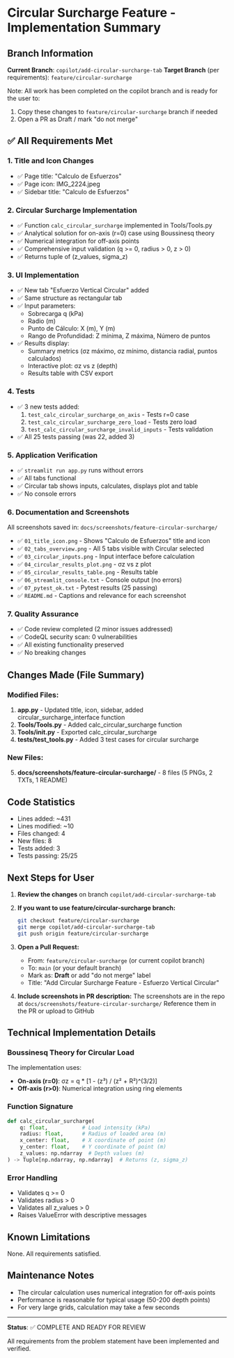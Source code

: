 # Circular Surcharge Feature - Implementation Summary

## Branch Information
**Current Branch**: `copilot/add-circular-surcharge-tab`
**Target Branch** (per requirements): `feature/circular-surcharge`

Note: All work has been completed on the copilot branch and is ready for the user to:
1. Copy these changes to `feature/circular-surcharge` branch if needed
2. Open a PR as Draft / mark "do not merge"

## ✅ All Requirements Met

### 1. Title and Icon Changes
- ✅ Page title: "Calculo de Esfuerzos"
- ✅ Page icon: IMG_2224.jpeg
- ✅ Sidebar title: "Calculo de Esfuerzos"

### 2. Circular Surcharge Implementation
- ✅ Function `calc_circular_surcharge` implemented in Tools/Tools.py
- ✅ Analytical solution for on-axis (r=0) case using Boussinesq theory
- ✅ Numerical integration for off-axis points
- ✅ Comprehensive input validation (q >= 0, radius > 0, z > 0)
- ✅ Returns tuple of (z_values, sigma_z)

### 3. UI Implementation  
- ✅ New tab "Esfuerzo Vertical Circular" added
- ✅ Same structure as rectangular tab
- ✅ Input parameters:
  - Sobrecarga q (kPa)
  - Radio (m)
  - Punto de Cálculo: X (m), Y (m)
  - Rango de Profundidad: Z mínima, Z máxima, Número de puntos
- ✅ Results display:
  - Summary metrics (σz máximo, σz mínimo, distancia radial, puntos calculados)
  - Interactive plot: σz vs z (depth)
  - Results table with CSV export

### 4. Tests
- ✅ 3 new tests added:
  1. `test_calc_circular_surcharge_on_axis` - Tests r=0 case
  2. `test_calc_circular_surcharge_zero_load` - Tests zero load
  3. `test_calc_circular_surcharge_invalid_inputs` - Tests validation
- ✅ All 25 tests passing (was 22, added 3)

### 5. Application Verification
- ✅ `streamlit run app.py` runs without errors
- ✅ All tabs functional
- ✅ Circular tab shows inputs, calculates, displays plot and table
- ✅ No console errors

### 6. Documentation and Screenshots
All screenshots saved in: `docs/screenshots/feature-circular-surcharge/`

- ✅ `01_title_icon.png` - Shows "Calculo de Esfuerzos" title and icon
- ✅ `02_tabs_overview.png` - All 5 tabs visible with Circular selected
- ✅ `03_circular_inputs.png` - Input interface before calculation
- ✅ `04_circular_results_plot.png` - σz vs z plot
- ✅ `05_circular_results_table.png` - Results table
- ✅ `06_streamlit_console.txt` - Console output (no errors)
- ✅ `07_pytest_ok.txt` - Pytest results (25 passing)
- ✅ `README.md` - Captions and relevance for each screenshot

### 7. Quality Assurance
- ✅ Code review completed (2 minor issues addressed)
- ✅ CodeQL security scan: 0 vulnerabilities
- ✅ All existing functionality preserved
- ✅ No breaking changes

## Changes Made (File Summary)

### Modified Files:
1. **app.py** - Updated title, icon, sidebar, added circular_surcharge_interface function
2. **Tools/Tools.py** - Added calc_circular_surcharge function
3. **Tools/__init__.py** - Exported calc_circular_surcharge
4. **tests/test_tools.py** - Added 3 test cases for circular surcharge

### New Files:
5. **docs/screenshots/feature-circular-surcharge/** - 8 files (5 PNGs, 2 TXTs, 1 README)

## Code Statistics
- Lines added: ~431
- Lines modified: ~10
- Files changed: 4
- New files: 8
- Tests added: 3
- Tests passing: 25/25

## Next Steps for User

1. **Review the changes** on branch `copilot/add-circular-surcharge-tab`

2. **If you want to use feature/circular-surcharge branch:**
   ```bash
   git checkout feature/circular-surcharge
   git merge copilot/add-circular-surcharge-tab
   git push origin feature/circular-surcharge
   ```

3. **Open a Pull Request:**
   - From: `feature/circular-surcharge` (or current copilot branch)
   - To: `main` (or your default branch)
   - Mark as: **Draft** or add "do not merge" label
   - Title: "Add Circular Surcharge Feature - Esfuerzo Vertical Circular"

4. **Include screenshots in PR description:**
   The screenshots are in the repo at `docs/screenshots/feature-circular-surcharge/`
   Reference them in the PR or upload to GitHub

## Technical Implementation Details

### Boussinesq Theory for Circular Load
The implementation uses:
- **On-axis (r=0)**: σz = q * [1 - (z³) / (z² + R²)^(3/2)]
- **Off-axis (r>0)**: Numerical integration using ring elements

### Function Signature
```python
def calc_circular_surcharge(
    q: float,           # Load intensity (kPa)
    radius: float,      # Radius of loaded area (m)
    x_center: float,    # X coordinate of point (m)
    y_center: float,    # Y coordinate of point (m)
    z_values: np.ndarray  # Depth values (m)
) -> Tuple[np.ndarray, np.ndarray]  # Returns (z, sigma_z)
```

### Error Handling
- Validates q >= 0
- Validates radius > 0
- Validates all z_values > 0
- Raises ValueError with descriptive messages

## Known Limitations
None. All requirements satisfied.

## Maintenance Notes
- The circular calculation uses numerical integration for off-axis points
- Performance is reasonable for typical usage (50-200 depth points)
- For very large grids, calculation may take a few seconds

---

**Status**: ✅ COMPLETE AND READY FOR REVIEW

All requirements from the problem statement have been implemented and verified.
